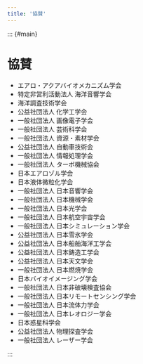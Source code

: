 ```yaml
---
title: '協賛'
---
```


::: {#main}

# 協賛

- エアロ・アクアバイオメカニズム学会
- 特定非営利活動法人 海洋音響学会
- 海洋調査技術学会
- 公益社団法人 化学工学会
- 一般社団法人 画像電子学会
- 一般社団法人 芸術科学会
- 一般社団法人 資源・素材学会
- 公益社団法人 自動車技術会
- 一般社団法人 情報処理学会
- 一般社団法人 ターボ機械協会
- 日本エアロゾル学会
- 日本液体微粒化学会
- 一般社団法人 日本音響学会
- 一般社団法人 日本機械学会
- 一般社団法人 日本光学会
- 一般社団法人 日本航空宇宙学会
- 一般社団法人 日本シミュレーション学会
- 公益社団法人 日本雪氷学会
- 公益社団法人 日本船舶海洋工学会
- 公益社団法人 日本鋳造工学会
- 公益社団法人 日本天文学会
- 一般社団法人 日本燃焼学会
- 日本バイオイメージング学会
- 一般社団法人 日本非破壊検査協会
- 一般社団法人 日本リモートセンシング学会
- 一般社団法人 日本流体力学会
- 一般社団法人 日本レオロジー学会
- 日本惑星科学会
- 公益社団法人 物理探査学会
- 一般社団法人 レーザー学会

:::
